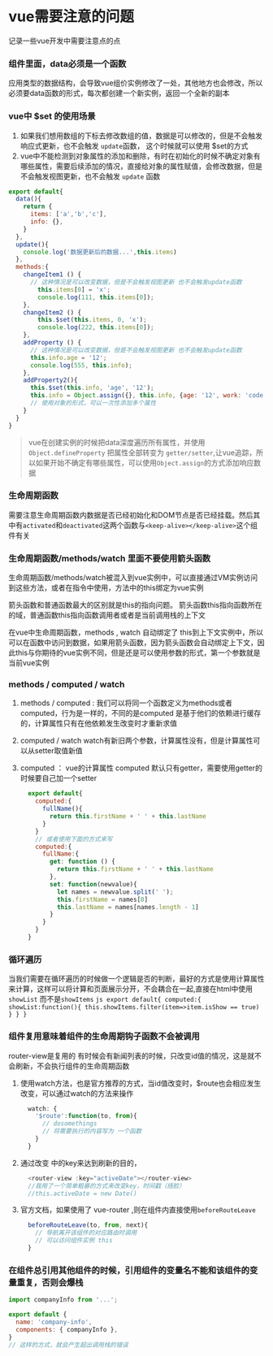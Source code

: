 # vue需要注意的问题
记录一些vue开发中需要注意点的点

### 组件里面，data必须是一个函数
应用类型的数据结构，会导致vue组价实例修改了一处，其他地方也会修改，所以必须要data函数的形式，每次都创建一个新实例，返回一个全新的副本


### vue中 $set 的使用场景
1. 如果我们想用数组的下标去修改数组的值，数据是可以修改的，但是不会触发响应式更新，也不会触发 `update`函数， 这个时候就可以使用 $set的方式
2. vue中不能检测到对象属性的添加和删除，有时在初始化的时候不确定对象有哪些属性，需要后续添加的情况，直接给对象的属性赋值，会修改数据，但是不会触发视图更新，也不会触发 `update` 函数

```js
export default{
  data(){
    return {
      items: ['a','b','c'],
      info: {},
    }
  },
  update(){
    console.log('数据更新后的数据...',this.items)
  },
  methods:{
    changeItem1 () {
      // 这种情况是可以改变数据，但是不会触发视图更新 也不会触发update函数
        this.items[0] = 'x';
        console.log(111, this.items[0]);
    },
    changeItem2 () {
        this.$set(this.items, 0, 'x');
        console.log(222, this.items[0]);
    },
    addProperty () {
      // 这种情况是可以改变数据，但是不会触发视图更新 也不会触发update函数
      this.info.age = '12';
      console.log(555, this.info);
    },
    addProperty2(){
      this.$set(this.info, 'age', '12');
      this.info = Object.assign({}, this.info, {age: '12', work: 'code'});
      // 使用对象的形式，可以一次性添加多个属性
    }
  }
}
```

> vue在创建实例的时候把data深度遍历所有属性，并使用 `Object.defineProperty` 把属性全部转变为 `getter/setter`,让vue追踪，所以如果开始不确定有哪些属性，可以使用`Object.assign`的方式添加响应数据


### 生命周期函数
需要注意生命周期函数内数据是否已经初始化和DOM节点是否已经挂载。然后其中有`activated`和`deactivated`这两个函数与`<keep-alive></keep-alive>`这个组件有关

### 生命周期函数/methods/watch 里面不要使用箭头函数
生命周期函数/methods/watch被混入到vue实例中，可以直接通过VM实例访问到这些方法，或者在指令中使用，方法中的this绑定为vue实例

箭头函数和普通函数最大的区别就是this的指向问题。 箭头函数this指向函数所在的域，普通函数this指向函数调用者或者是当前调用栈的上下文

在vue中生命周期函数，methods , watch 自动绑定了 this到上下文实例中，所以可以在函数中访问到数据，如果用箭头函数，因为箭头函数会自动绑定上下文，因此this与你期待的vue实例不同，但是还是可以使用参数的形式，第一个参数就是当前vue实例

### methods / computed / watch

1. methods / computed  :  我们可以将同一个函数定义为methods或者computed，行为是一样的，不同的是computed 是基于他们的依赖进行缓存的，计算属性只有在他依赖发生改变时才重新求值
2. computed /  watch   watch有新旧两个参数，计算属性没有，但是计算属性可以从setter取值新值
3. computed ： vue的计算属性 computed 默认只有getter，需要使用getter的时候要自己加一个setter

    ```js
      export default{
        computed:{
          fullName(){
            return this.firstName + ' ' + this.lastName
          }
        }
        // 或者使用下面的方式来写
        computed:{
          fullName:{
            get: function () {
              return this.firstName + ' ' + this.lastName
            },
            set: function(newvalue){
              let names = newvalue.split(' ');
              this.firstName = names[0]
              this.lastName = names[names.length - 1]
            }
          }
        }
      }
    ```


### 循环遍历
当我们需要在循环遍历的时候做一个逻辑是否的判断，最好的方式是使用计算属性来计算，这样可以将计算和页面展示分开，不会耦合在一起,直接在html中使用 `showList` 而不是`showItems`
    ```js
    export default{
        computed:{
          showList:function(){
            this.showItems.filter(item=>item.isShow == true)
          }
        }
    }
    ```

### 组件复用意味着组件的生命周期钩子函数不会被调用
router-view是复用的 有时候会有新闻列表的时候，只改变id值的情况，这是就不会刷新，不会执行组件的生命周期函数

1. 使用watch方法，也是官方推荐的方式，当id值改变时，$route也会相应发生改变，可以通过watch的方法来操作
    ```js
      watch: {
        '$route':function(to, from){
          // dosomethings
          // 将需要执行的内容写为 一个函数
        }
      }
    ```
2. 通过改变 <router-view>中的key来达到刷新的目的，
    ```js
      <router-view :key="activeDate"></router-view>
      //我用了一个简单粗暴的方式来改变key，时间戳（捂脸）
      //this.activeDate = new Date()
    ```
3. 官方文档，如果使用了 vue-router ,则在组件内直接使用`beforeRouteLeave`
    ```js
      beforeRouteLeave(to, from, next){
        // 导航离开该组件的对应路由时调用
        // 可以访问组件实例 this
      }
    ```


### 在组件总引用其他组件的时候，引用组件的变量名不能和该组件的变量重复，否则会爆栈
```js
import companyInfo from '...';

export default {
  name: 'company-info',
  components: { companyInfo },
}
// 这样的方式，就会产生超出调用栈的错误
```